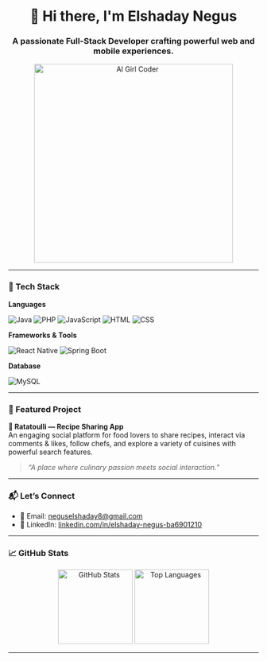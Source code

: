 <h1 align="center">👋 Hi there, I'm Elshaday Negus</h1>
<h3 align="center">A passionate Full-Stack Developer crafting powerful web and mobile experiences.</h3>

<p align="center">
  <img src="https://pfst.cf2.poecdn.net/base/image/1a926a6f58423ff1ac35f20b892ca0c379e1e5550067b785b38fc1d536dbbe6b?w=1024&h=768&pmaid=302402381" alt="AI Girl Coder" width="400"/>
</p>

---

### 🚀 Tech Stack

**Languages**  
<p>
  <img src="https://img.icons8.com/color/48/java-coffee-cup-logo.png" alt="Java"/>
  <img src="https://img.icons8.com/color/48/php.png" alt="PHP"/>
  <img src="https://img.icons8.com/color/48/javascript.png" alt="JavaScript"/>
  <img src="https://img.icons8.com/color/48/html-5.png" alt="HTML"/>
  <img src="https://img.icons8.com/color/48/css3.png" alt="CSS"/>
</p>

**Frameworks & Tools**  
<p>
  <img src="https://img.icons8.com/color/48/react-native.png" alt="React Native"/>
  <img src="https://img.icons8.com/color/48/spring-logo.png" alt="Spring Boot"/>
</p>

**Database**  
<p>
  <img src="https://img.icons8.com/color/48/mysql-logo.png" alt="MySQL"/>
</p>

---

### 🌟 Featured Project

**🔹 Ratatoulli — Recipe Sharing App**  
An engaging social platform for food lovers to share recipes, interact via comments & likes, follow chefs, and explore a variety of cuisines with powerful search features.  
> _“A place where culinary passion meets social interaction.”_

---

### 📬 Let’s Connect

- 📧 Email: [neguselshaday8@gmail.com](mailto:neguselshaday8@gmail.com)  
- 💼 LinkedIn: [linkedin.com/in/elshaday-negus-ba6901210](https://www.linkedin.com/in/elshaday-negus-ba6901210)

---

### 📈 GitHub Stats

<p align="center">
  <img src="https://github-readme-stats.vercel.app/api?username=elshuNg&show_icons=true&theme=react&count_private=true&hide=stars" alt="GitHub Stats" height="150"/>
  <img src="https://github-readme-stats.vercel.app/api/top-langs/?username=elshuNg&layout=compact&theme=react" alt="Top Languages" height="150"/>
</p>

---

<!-- Optionally add GitHub trophies or activity graph here -->

